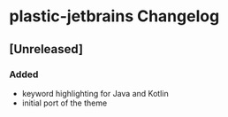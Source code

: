 <!-- Keep a Changelog guide -> https://keepachangelog.com -->

# plastic-jetbrains Changelog

## [Unreleased]

### Added
- keyword highlighting for Java and Kotlin
- initial port of the theme
